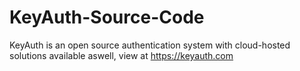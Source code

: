 # KeyAuth-Source-Code
KeyAuth is an open source authentication system with cloud-hosted solutions available aswell, view at https://keyauth.com
